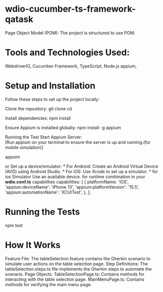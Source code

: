 # wdio-cucumber-ts-framework-qatask

Page Object Model (POM): The project is structured to use POM.

# Tools and Technologies Used:

WebdriverIO,
Cucumber Framework,
TypeScript, 
Node.js
appium,


# Setup and Installation
Follow these steps to set up the project locally:

Clone the repository:
 git clone <repository-url>
 cd <repository-directory>


Install dependencies:
npm install


Ensure Appium is installed globally:
npm install -g appium


 Running the Test Start Appium Server:       
 [Run appium on your terminal to ensure the server is up and running.(for mobile simulation)]
 
 appuim

or
 Set up a device/emulator:
    * For Android: Create an Android Virtual Device (AVD) using Android Studio.
    * For iOS: Use Xcode to set up a simulator.
    * for ios Simulator Use an available device. for runtime combination in your **wdio.conf.ts** capabilities 
       capabilities: [
  {
    platformName: 'iOS',
    'appium:deviceName': 'iPhone 13',
    'appium:platformVersion': '15.5',
    'appium:automationName': 'XCUITest',
  },
];

# Running the Tests

npm test    


# How It Works
Feature File: The tableSelection.feature contains the Gherkin scenario to simulate user actions on the table selection page.
Step Definitions: The tableSelection.steps.ts file implements the Gherkin steps to automate the scenario.
Page Objects:
TableSelectionPage.ts: Contains methods for interacting with the table selection page.
MainMenuPage.ts: Contains methods for verifying the main menu page.
